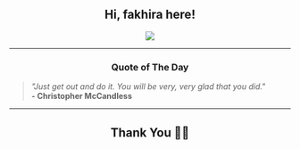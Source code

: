 <h2 align="center"> Hi, fakhira here!</h2>

<p align="center">
<a href="https://github.com/fakhiralkda" alt="github streak"><img src="https://dvst-streak.herokuapp.com/?user=fakhiralkda&theme=tokyonight&fire=DD472C"></a>
</p>

<hr>
<h3 align="center">Quote of The Day</h3>
<p align="center">
<blockquote>
<i>"Just get out and do it. You will be very, very glad that you did."</i>
<br>
<b>- Christopher McCandless</b>
</blockquote>
</p>


<hr>
<h2 align="center">Thank You 🙏🏼</h2>
